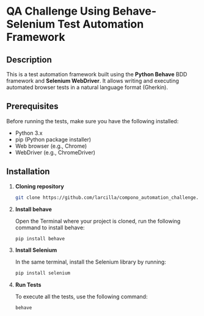# QA Challenge Using Behave-Selenium Test Automation Framework

## Description

This is a test automation framework built using the **Python Behave** BDD framework and **Selenium WebDriver**. 
It allows writing and executing automated browser tests in a natural language format (Gherkin).

## Prerequisites

Before running the tests, make sure you have the following installed:

- Python 3.x
- pip (Python package installer)
- Web browser (e.g., Chrome)
- WebDriver (e.g., ChromeDriver)

## Installation

1. **Cloning repository**

    ```bash
   git clone https://github.com/larcilla/compono_automation_challenge.git

2. **Install behave**

    Open the Terminal where your project is cloned, run the following command to install behave:

    ```bash
   pip install behave

3. **Install Selenium**

    In the same terminal, install the Selenium library by running:

    ```bash
   pip install selenium

4. **Run Tests**

    To execute all the tests, use the following command:

    ```bash
   behave